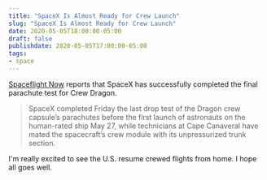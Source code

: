 ```yaml
---
title: "SpaceX Is Almost Ready for Crew Launch"
slug: "SpaceX Is Almost Ready for Crew Launch"
date: 2020-05-05T18:00:00-05:00
draft: false
publishdate: 2020-05-05T17:00:00-05:00
tags:
- space
---
```


[Spaceflight Now][1] reports that SpaceX has successfully completed the final parachute test for Crew Dragon.

>SpaceX completed Friday the last drop test of the Dragon crew capsule’s parachutes before the first launch of astronauts on the human-rated ship May 27, while technicians at Cape Canaveral have mated the spacecraft’s crew module with its unpressurized trunk section.

I'm really excited to see the U.S. resume crewed flights from home. I hope all goes well.

[1]:https://spaceflightnow.com/2020/05/03/spacex-aces-last-dragon-parachute-test-before-crew-launch/
